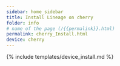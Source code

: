```yaml
---
sidebar: home_sidebar
title: Install Lineage on cherry
folder: info
# name of the page (/{{permalink}}.html)
permalink: cherry_Install.html
device: cherry
---
```

{% include templates/device_install.md %}
